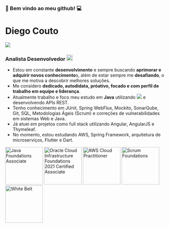 ### 👋 Bem vindo ao meu github! 💻

# Diego Couto

<!-- [![linkedin: Diego Couto](https://img.shields.io/badge/-Diego%20Couto-blue?style=flat&logo=Linkedin&logoColor=white&link=https://www.linkedin.com/in/diegocorreacouto/)](https://www.linkedin.com/in/diegocorreacouto/) -->
[![](https://img.shields.io/badge/Buy_Me_a_coffee!-red?style=flat&logo=buy-me-a-coffee&logoColor=black&link=https://user-images.githubusercontent.com/53017748/175069759-6bf2473d-6f3c-4b0d-a694-2d86f46d39c4.png)](https://user-images.githubusercontent.com/53017748/175069759-6bf2473d-6f3c-4b0d-a694-2d86f46d39c4.png)

### Analista Desenvolvedor <a href="#"><img title="Java" style="width: 20px;" src="https://api.iconify.design/logos:java.svg"></a> <!-- na [**TO Brasil**](https://to-brasil.com/) -->

- Estou em constante **desenvolvimento** e sempre buscando **aprimorar e adquirir novos conhecimento**s, além de estar sempre me **desafiando**, o que me motiva a descobrir melhores soluções.
- Me considero **dedicado, autodidata, próativo, focado e com perfil de trabalho em equipe e liderança**.
- Atualmente trabalho e foco meu estudo em **Java** utilizando <a href="#">![](https://api.iconify.design/logos:spring.svg)</a> e desenvolvendo APIs REST.
- Tenho conhecimento em JUnit, Spring WebFlux, Mockito, SonarQube, Git, SQL, Metodologias Ágeis (Scrum) e correções de vulnerabilidades em sistemas Web e Java.
- Já atuei em projetos como full stack utilizando Angular, AngularJS e Thymeleaf. 
- No momento, estou estudando AWS, Spring Framework, arquitetura de microserviços, Flutter e Dart.

<a href="#"><img width="119" title="Java Foundations Associate" src="https://user-images.githubusercontent.com/53017748/175665269-4cc01ed3-fcf3-407b-a566-99827e7b2c77.png"></a>
<a href="#"><img width="119" title="Oracle Cloud Infrastructure Foundations 2021 Certified Associate" src="https://user-images.githubusercontent.com/53017748/175664845-a61da471-73aa-4d47-831c-54a145a5e752.jpg"></a>
<a href="#"><img width="119" title="AWS Cloud Practitioner" src="https://user-images.githubusercontent.com/53017748/205511889-affc982c-7247-4745-844f-b9c89a07ebfc.png"></a>
<a href="#"><img width="119px" title="Scrum Foundations" src="https://user-images.githubusercontent.com/53017748/175665398-72ff112d-1461-403e-be29-1a3a37f950af.png"></a>
<a href="#"><img width="119" title="White Belt" src="https://user-images.githubusercontent.com/53017748/175665563-5a400a78-c2b6-4a43-9209-66c5a78c3375.png"></a>


<!--
**dccouto/dccouto** is a ✨ _special_ ✨ repository because its `README.md` (this file) appears on your GitHub profile.

Here are some ideas to get you started:

- 🔭 I’m currently working on ...
- 🌱 I’m currently learning ...
- 👯 I’m looking to collaborate on ...
- 🤔 I’m looking for help with ...
- 💬 Ask me about ...
- 📫 How to reach me: ...
- 😄 Pronouns: ...
- ⚡ Fun fact: ...
-->
